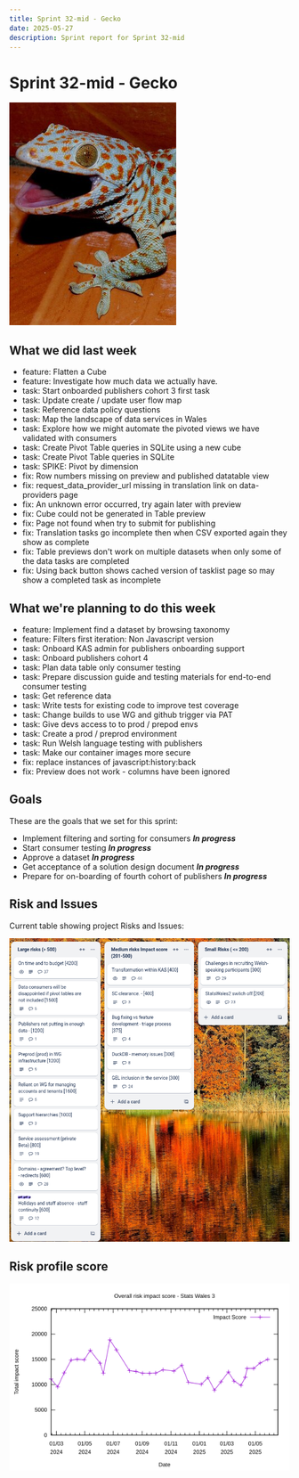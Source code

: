 ```yaml
---
title: Sprint 32-mid - Gecko
date: 2025-05-27
description: Sprint report for Sprint 32-mid
---
```


# Sprint 32-mid - Gecko

![A picture of a tokay gecko](gecko2.jpg)

## What we did last week


- feature: Flatten a Cube
- feature: Investigate how much data we actually have.
- task: Start onboarded publishers cohort 3 first task
- task: Update create / update user flow map
- task: Reference data policy questions
- task: Map the landscape of data services in Wales
- task: Explore how we might automate the pivoted views we have validated with consumers
- task: Create Pivot Table queries in SQLite using a new cube
- task: Create Pivot Table queries in SQLite
- task: SPIKE: Pivot by dimension
- fix: Row numbers missing on preview and published datatable view
- fix: request_data_provider_url missing in translation link on data-providers page
- fix: An unknown error occurred, try again later with preview
- fix: Cube could not be generated in Table preview 
- fix: Page not found when try to submit for publishing 
- fix: Translation tasks go incomplete then when CSV exported again they show as complete
- fix: Table previews don't work on multiple datasets when only some of the data tasks are completed
- fix: Using back button shows cached version of tasklist page so may show a completed task as incomplete

## What we're planning to do this week


- feature: Implement find a dataset by browsing taxonomy
- feature: Filters first iteration: Non Javascript version
- task: Onboard KAS admin for publishers onboarding support
- task: Onboard publishers cohort 4
- task: Plan data table only consumer testing
- task: Prepare discussion guide and testing materials for end-to-end consumer testing
- task: Get reference data
- task: Write tests for existing code to improve test coverage
- task: Change builds to use WG and github trigger via PAT
- task: Give devs access to to prod / prepod envs
- task: Create a prod / preprod environment
- task: Run Welsh language testing with publishers
- task: Make our container images more secure
- fix: replace instances of javascript:history:back
- fix: Preview does not work - columns have been ignored

## Goals

These are the goals that we set for this sprint:

- Implement filtering and sorting for consumers <span class="badge bg-info">_**In progress**_</span>
- Start consumer testing <span class="badge bg-info">_**In progress**_</span>
- Approve a dataset <span class="badge bg-info">_**In progress**_</span>
- Get acceptance of a solution design document <span class="badge bg-info">_**In progress**_</span>
- Prepare for on-boarding of fourth cohort of publishers <span class="badge bg-info">_**In progress**_</span>

## Risk and Issues

Current table showing project Risks and Issues:

![Risks and Issues](risksBoard20250527.png)

## Risk profile score

![Risk profile score](riskImpact20250528.png)
